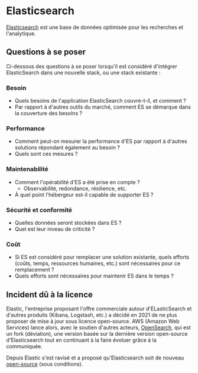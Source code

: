 # Elasticsearch

[Elasticsearch](https://www.elastic.co/fr/elasticsearch) est une base de données optimisée pour les recherches et
l'analytique.

## Questions à se poser

Ci-dessous des questions à se poser lorsqu'il est considéré d'intégrer ElasticSearch dans une nouvelle stack, ou une
stack existante :

### Besoin

- Quels besoins de l'application ElasticSearch couvre-t-il, et comment ?
- Par rapport à d'autres outils du marché, comment ES se démarque dans la couverture des besoins ?

### Performance

- Comment peut-on mesurer la performance d'ES par rapport à d'autres solutions répondant également au besoin ?
- Quels sont ces mesures ?

### Maintenabilité

- Comment l'opérabilité d'ES a été prise en compte ?
  - Observabilité, redondance, résilience, etc.
- À quel point l'hébergeur est-il capable de supporter ES ?

### Sécurité et conformité

- Quelles données seront stockées dans ES ?
- Quel est leur niveau de criticité ?

### Coût

- Si ES est considéré pour remplacer une solution existante, quels efforts (coûts, temps, ressources humaines, etc.)
  sont nécessaires pour ce remplacement ?
- Quels efforts sont nécessaires pour maintenir ES dans le temps ?

## Incident dû à la licence

Elastic, l'entreprise proposant l'offre commerciale autour d'ELasticSearch et d'autres produits (Kibana, Logstash, etc.)
a décidé en 2021 de ne plus proposer de mise à jour sous licence open-source. AWS (Amazon Web Services) lance alors,
avec le soutien d'autres acteurs, [OpenSearch](https://aws.amazon.com/what-is/opensearch/), qui est un fork (déviation),
une version basée sur la dernière version open-source d'Elasticsearch tout en continuant à la faire évoluer grâce à la
communiquée.

Depuis Elastic s'est ravisé et a proposé qu'Elasticsearch soit de nouveau
[open-source](https://www.elastic.co/blog/elasticsearch-is-open-source-again) (sous conditions).
